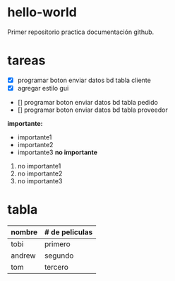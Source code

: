 # hello-world
Primer repositorio practica documentación github.

# tareas
- [x] programar boton enviar datos bd tabla cliente
- [x] agregar estilo gui
- [] programar boton enviar datos bd tabla pedido
- [] programar boton enviar datos bd tabla proveedor

**importante:**
- importante1
- importante2
- importante3
**no importante**
1. no importante1
2. no importante2
3. no importante3

# tabla

| nombre                        | # de peliculas |
| -----------      | ----------- |
| tobi   | primero    |  3
| andrew | segundo |  2
| tom    | tercero  |  3 (aprox)

